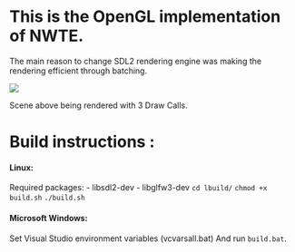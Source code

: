 # This is the OpenGL implementation of NWTE.

The main reason to change SDL2 rendering engine was making the rendering efficient through batching.

![](https://im.ezgif.com/tmp/ezgif-1-a54f4654cd89.gif)

Scene above being rendered with 3 Draw Calls.

# Build instructions :
#### Linux:
Required packages:
	- libsdl2-dev
	- libglfw3-dev
`cd lbuild/`
`chmod +x build.sh`
`./build.sh`

#### Microsoft Windows:
Set Visual Studio environment variables (vcvarsall.bat)
And run `build.bat`.
